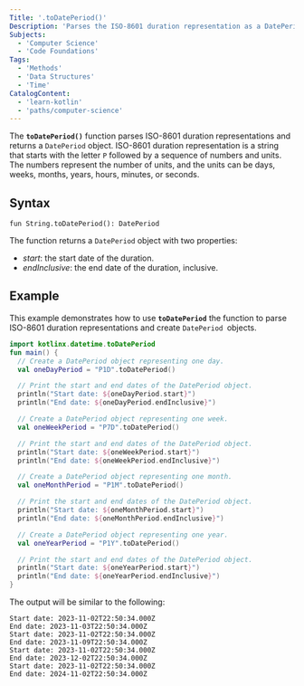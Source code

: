 ```yaml
---
Title: '.toDatePeriod()'
Description: 'Parses the ISO-8601 duration representation as a DatePeriod.'
Subjects:
  - 'Computer Science'
  - 'Code Foundations'
Tags:
  - 'Methods'
  - 'Data Structures'
  - 'Time'
CatalogContent:
  - 'learn-kotlin'
  - 'paths/computer-science'
---
```


The **`toDatePeriod()`** function parses ISO-8601 duration representations and returns a `DatePeriod` object. ISO-8601 duration representation is a string that starts with the letter `P` followed by a sequence of numbers and units. The numbers represent the number of units, and the units can be days, weeks, months, years, hours, minutes, or seconds.

## Syntax

```pseudo
fun String.toDatePeriod(): DatePeriod
```

The function returns a `DatePeriod` object with two properties:

- _start_: the start date of the duration.
- _endInclusive_: the end date of the duration, inclusive.

## Example

This example demonstrates how to use **`toDatePeriod`** the function to parse ISO-8601 duration representations and create `DatePeriod `objects.

```kotlin
import kotlinx.datetime.toDatePeriod
fun main() {
  // Create a DatePeriod object representing one day.
  val oneDayPeriod = "P1D".toDatePeriod()

  // Print the start and end dates of the DatePeriod object.
  println("Start date: ${oneDayPeriod.start}")
  println("End date: ${oneDayPeriod.endInclusive}")

  // Create a DatePeriod object representing one week.
  val oneWeekPeriod = "P7D".toDatePeriod()

  // Print the start and end dates of the DatePeriod object.
  println("Start date: ${oneWeekPeriod.start}")
  println("End date: ${oneWeekPeriod.endInclusive}")

  // Create a DatePeriod object representing one month.
  val oneMonthPeriod = "P1M".toDatePeriod()

  // Print the start and end dates of the DatePeriod object.
  println("Start date: ${oneMonthPeriod.start}")
  println("End date: ${oneMonthPeriod.endInclusive}")

  // Create a DatePeriod object representing one year.
  val oneYearPeriod = "P1Y".toDatePeriod()

  // Print the start and end dates of the DatePeriod object.
  println("Start date: ${oneYearPeriod.start}")
  println("End date: ${oneYearPeriod.endInclusive}")
}
```

The output will be similar to the following:

```shell
Start date: 2023-11-02T22:50:34.000Z
End date: 2023-11-03T22:50:34.000Z
Start date: 2023-11-02T22:50:34.000Z
End date: 2023-11-09T22:50:34.000Z
Start date: 2023-11-02T22:50:34.000Z
End date: 2023-12-02T22:50:34.000Z
Start date: 2023-11-02T22:50:34.000Z
End date: 2024-11-02T22:50:34.000Z
```
